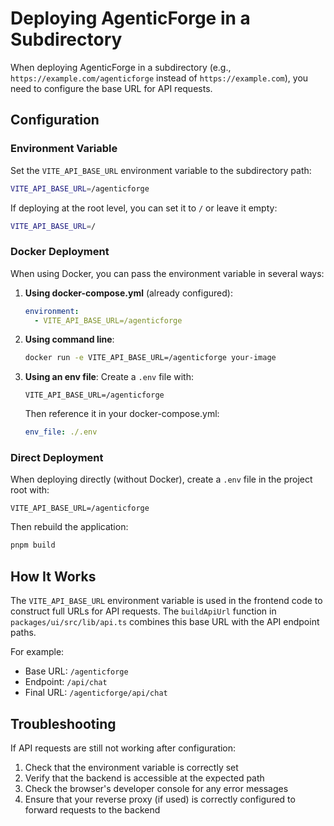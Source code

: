 # Deploying AgenticForge in a Subdirectory

When deploying AgenticForge in a subdirectory (e.g., `https://example.com/agenticforge` instead of `https://example.com`), you need to configure the base URL for API requests.

## Configuration

### Environment Variable

Set the `VITE_API_BASE_URL` environment variable to the subdirectory path:

```bash
VITE_API_BASE_URL=/agenticforge
```

If deploying at the root level, you can set it to `/` or leave it empty:

```bash
VITE_API_BASE_URL=/
```

### Docker Deployment

When using Docker, you can pass the environment variable in several ways:

1. **Using docker-compose.yml** (already configured):
   ```yaml
   environment:
     - VITE_API_BASE_URL=/agenticforge
   ```

2. **Using command line**:
   ```bash
   docker run -e VITE_API_BASE_URL=/agenticforge your-image
   ```

3. **Using an env file**:
   Create a `.env` file with:
   ```
   VITE_API_BASE_URL=/agenticforge
   ```
   Then reference it in your docker-compose.yml:
   ```yaml
   env_file: ./.env
   ```

### Direct Deployment

When deploying directly (without Docker), create a `.env` file in the project root with:

```
VITE_API_BASE_URL=/agenticforge
```

Then rebuild the application:
```bash
pnpm build
```

## How It Works

The `VITE_API_BASE_URL` environment variable is used in the frontend code to construct full URLs for API requests. The `buildApiUrl` function in `packages/ui/src/lib/api.ts` combines this base URL with the API endpoint paths.

For example:
- Base URL: `/agenticforge`
- Endpoint: `/api/chat`
- Final URL: `/agenticforge/api/chat`

## Troubleshooting

If API requests are still not working after configuration:

1. Check that the environment variable is correctly set
2. Verify that the backend is accessible at the expected path
3. Check the browser's developer console for any error messages
4. Ensure that your reverse proxy (if used) is correctly configured to forward requests to the backend